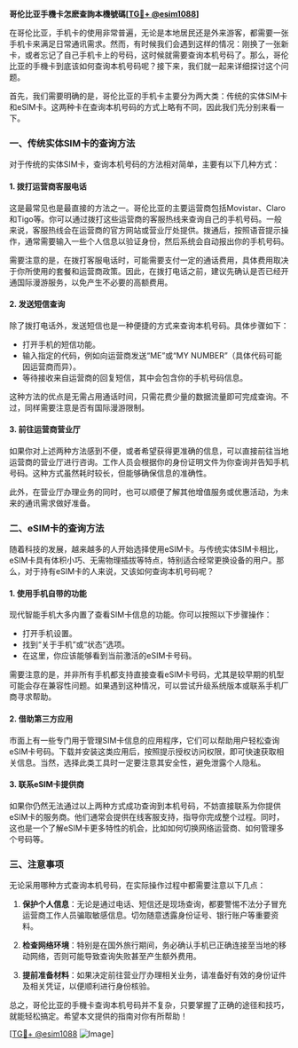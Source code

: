 **哥伦比亚手機卡怎麽查詢本機號碼[[TG💪+ @esim1088](https://t.me/s/esim1088)]**

在哥伦比亚，手机卡的使用非常普遍，无论是本地居民还是外来游客，都需要一张手机卡来满足日常通讯需求。然而，有时候我们会遇到这样的情况：刚换了一张新卡，或者忘记了自己手机卡上的号码，这时候就需要查询本机号码了。那么，哥伦比亚的手機卡到底该如何查询本机号码呢？接下来，我们就一起来详细探讨这个问题。

首先，我们需要明确的是，哥伦比亚的手机卡主要分为两大类：传统的实体SIM卡和eSIM卡。这两种卡在查询本机号码的方式上略有不同，因此我们先分别来看一下。

### 一、传统实体SIM卡的查询方法

对于传统的实体SIM卡，查询本机号码的方法相对简单，主要有以下几种方式：

#### 1. 拨打运营商客服电话
这是最常见也是最直接的方法之一。哥伦比亚的主要运营商包括Movistar、Claro和Tigo等。你可以通过拨打这些运营商的客服热线来查询自己的手机号码。一般来说，客服热线会在运营商的官方网站或营业厅处提供。拨通后，按照语音提示操作，通常需要输入一些个人信息以验证身份，然后系统会自动报出你的手机号码。

需要注意的是，在拨打客服电话时，可能需要支付一定的通话费用，具体费用取决于你所使用的套餐和运营商政策。因此，在拨打电话之前，建议先确认是否已经开通国际漫游服务，以免产生不必要的高额费用。

#### 2. 发送短信查询
除了拨打电话外，发送短信也是一种便捷的方式来查询本机号码。具体步骤如下：
- 打开手机的短信功能。
- 输入指定的代码，例如向运营商发送“ME”或“MY NUMBER”（具体代码可能因运营商而异）。
- 等待接收来自运营商的回复短信，其中会包含你的手机号码信息。

这种方法的优点是无需占用通话时间，只需花费少量的数据流量即可完成查询。不过，同样需要注意是否有国际漫游限制。

#### 3. 前往运营商营业厅
如果你对上述两种方法感到不便，或者希望获得更准确的信息，可以直接前往当地运营商的营业厅进行咨询。工作人员会根据你的身份证明文件为你查询并告知手机号码。这种方式虽然耗时较长，但能够确保信息的准确性。

此外，在营业厅办理业务的同时，也可以顺便了解其他增值服务或优惠活动，为未来的通讯需求做好准备。

### 二、eSIM卡的查询方法

随着科技的发展，越来越多的人开始选择使用eSIM卡。与传统实体SIM卡相比，eSIM卡具有体积小巧、无需物理插拔等特点，特别适合经常更换设备的用户。那么，对于持有eSIM卡的人来说，又该如何查询本机号码呢？

#### 1. 使用手机自带的功能
现代智能手机大多内置了查看SIM卡信息的功能。你可以按照以下步骤操作：
- 打开手机设置。
- 找到“关于手机”或“状态”选项。
- 在这里，你应该能够看到当前激活的eSIM卡号码。

需要注意的是，并非所有手机都支持直接查看eSIM卡号码，尤其是较早期的机型可能会存在兼容性问题。如果遇到这种情况，可以尝试升级系统版本或联系手机厂商寻求帮助。

#### 2. 借助第三方应用
市面上有一些专门用于管理SIM卡信息的应用程序，它们可以帮助用户轻松查询eSIM卡号码。下载并安装这类应用后，按照提示授权访问权限，即可快速获取相关信息。当然，选择此类工具时一定要注意其安全性，避免泄露个人隐私。

#### 3. 联系eSIM卡提供商
如果你仍然无法通过以上两种方式成功查询到本机号码，不妨直接联系为你提供eSIM卡的服务商。他们通常会提供在线客服支持，指导你完成整个过程。同时，这也是一个了解eSIM卡更多特性的机会，比如如何切换网络运营商、如何管理多个号码等。

### 三、注意事项

无论采用哪种方式查询本机号码，在实际操作过程中都需要注意以下几点：

1. **保护个人信息**：无论是通过电话、短信还是现场查询，都要警惕不法分子冒充运营商工作人员骗取敏感信息。切勿随意透露身份证号、银行账户等重要资料。

2. **检查网络环境**：特别是在国外旅行期间，务必确认手机已正确连接至当地的移动网络，否则可能导致查询失败甚至产生额外费用。

3. **提前准备材料**：如果决定前往营业厅办理相关业务，请准备好有效的身份证件及相关凭证，以便顺利进行身份核验。

总之，哥伦比亚的手機卡查询本机号码并不复杂，只要掌握了正确的途径和技巧，就能轻松搞定。希望本文提供的指南对你有所帮助！

[[TG💪+ @esim1088](https://t.me/s/esim1088) ![Image](https://i.postimg.cc/4NQfJmqS/Snipaste-2025-05-13-00-14-12.png)]